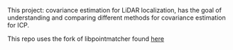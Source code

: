 This project: covariance estimation for LiDAR localization, has the goal of understanding and comparing different methods for covariance estimation for ICP. 

This repo uses the fork of libpointmatcher found [here](https://github.com/CAOR-MINES-ParisTech/libpointmatcher)



